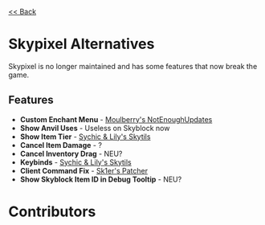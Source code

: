 [<< Back](https://github.com/MicrocontrollersDev/Alternatives/blob/main/README.md)

# Skypixel Alternatives

Skypixel is no longer maintained and has some features that now break the game.

## Features

- **Custom Enchant Menu** - [Moulberry's NotEnoughUpdates](https://github.com/Moulberry/NotEnoughUpdates/releases/latest)
- **Show Anvil Uses** - Useless on Skyblock now
- **Show Item Tier** - [Sychic & Lily's Skytils](https://github.com/Skytils/SkytilsMod/releases/latest)
- **Cancel Item Damage** - ?
- **Cancel Inventory Drag** - NEU?
- **Keybinds** - [Sychic & Lily's Skytils](https://github.com/Skytils/SkytilsMod/releases/latest)
- **Client Command Fix** - [Sk1er's Patcher](https://sk1er.club/mods/patcher)
- **Show Skyblock Item ID in Debug Tooltip** - NEU?

# Contributors
